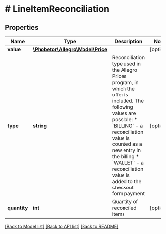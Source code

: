 # # LineItemReconciliation

## Properties

Name | Type | Description | Notes
------------ | ------------- | ------------- | -------------
**value** | [**\Phobetor\Allegro\Model\Price**](Price.md) |  | [optional]
**type** | **string** | Reconciliation type used in the Allegro Prices program, in which the offer is included. The following values are possible: * &#x60;BILLING&#x60; - a reconciliation value is counted as a new entry in the billing * &#x60;WALLET&#x60; - a reconciliation value is added to the checkout form payment | [optional]
**quantity** | **int** | Quantity of reconciled items | [optional]

[[Back to Model list]](../../README.md#models) [[Back to API list]](../../README.md#endpoints) [[Back to README]](../../README.md)
